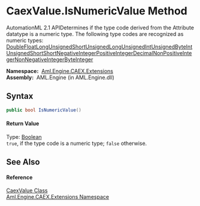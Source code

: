 CaexValue.IsNumericValue Method
===============================
AutomationML 2.1 APIDetermines if the type code derived from the Attribute datatype is a numeric type. The following type codes are recognized as numeric types: [Double][1][Float][1][Long][1][UnsignedShort][1][UnsignedLong][1][UnsignedInt][1][UnsignedByte][1][Int][1][UnsignedShort][1][Short][1][NegativeInteger][1][PositiveInteger][1][Decimal][1][NonPositiveInteger][1][NonNegativeInteger][1][Byte][1][Integer][1]

  **Namespace:**  [Aml.Engine.CAEX.Extensions][2]  
  **Assembly:**  AML.Engine (in AML.Engine.dll)

Syntax
------

```csharp
public bool IsNumericValue()
```

#### Return Value
Type: [Boolean][3]  
`true`, if the type code is a numeric type; `false` otherwise.

See Also
--------

#### Reference
[CaexValue Class][4]  
[Aml.Engine.CAEX.Extensions Namespace][2]  

[1]: https://docs.microsoft.com/dotnet/api/system.xml.schema.xmltypecode
[2]: ../README.md
[3]: https://docs.microsoft.com/dotnet/api/system.boolean
[4]: README.md
[5]: https://www.automationml.org
[6]: ../../icons/logoShade.png